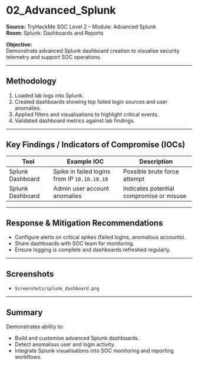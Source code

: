 # 02_Advanced_Splunk

**Source:** TryHackMe SOC Level 2 – Module: Advanced Splunk  
**Room:** Splunk: Dashboards and Reports

**Objective:**  
Demonstrate advanced Splunk dashboard creation to visualise security telemetry and support SOC operations.

---

## Methodology

1. Loaded lab logs into Splunk.  
2. Created dashboards showing top failed login sources and user anomalies.  
3. Applied filters and visualisations to highlight critical events.  
4. Validated dashboard metrics against lab findings.

---

## Key Findings / Indicators of Compromise (IOCs)

| Tool | Example IOC | Description |
|------|-------------|-------------|
| Splunk Dashboard | Spike in failed logins from IP `10.10.10.10` | Possible brute force attempt |
| Splunk Dashboard | Admin user account anomalies | Indicates potential compromise or misuse |

---

## Response & Mitigation Recommendations

- Configure alerts on critical spikes (failed logins, anomalous accounts).  
- Share dashboards with SOC team for monitoring.  
- Ensure logging is complete and dashboards refreshed regularly.

---

## Screenshots

- `Screenshots/splunk_dashboard.png`

---

## Summary

Demonstrates ability to:

- Build and customise advanced Splunk dashboards.  
- Detect anomalous user and login activity.  
- Integrate Splunk visualisations into SOC monitoring and reporting workflows.
